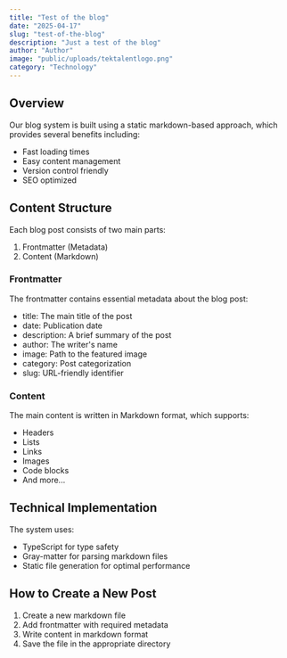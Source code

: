 ```yaml
---
title: "Test of the blog"
date: "2025-04-17"
slug: "test-of-the-blog"
description: "Just a test of the blog"
author: "Author"
image: "public/uploads/tektalentlogo.png"
category: "Technology"
---
```

## Overview
Our blog system is built using a static markdown-based approach, which provides several benefits including:
- Fast loading times
- Easy content management
- Version control friendly
- SEO optimized

## Content Structure
Each blog post consists of two main parts:
1. Frontmatter (Metadata)
2. Content (Markdown)

### Frontmatter
The frontmatter contains essential metadata about the blog post:
- title: The main title of the post
- date: Publication date
- description: A brief summary of the post
- author: The writer's name
- image: Path to the featured image
- category: Post categorization
- slug: URL-friendly identifier

### Content
The main content is written in Markdown format, which supports:
- Headers
- Lists
- Links
- Images
- Code blocks
- And more...

## Technical Implementation
The system uses:
- TypeScript for type safety
- Gray-matter for parsing markdown files
- Static file generation for optimal performance

## How to Create a New Post
1. Create a new markdown file
2. Add frontmatter with required metadata
3. Write content in markdown format
4. Save the file in the appropriate directory